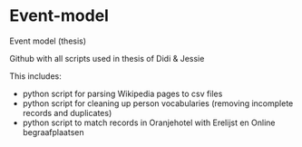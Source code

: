 # Event-model
Event model (thesis)

Github with all scripts used in thesis of Didi & Jessie

This includes:
- python script for parsing Wikipedia pages to csv files
- python script for cleaning up person vocabularies (removing incomplete records and duplicates)
- python script to match records in Oranjehotel with Erelijst en Online begraafplaatsen

